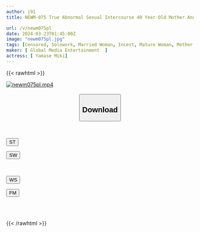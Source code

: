 ```yaml
---
author: j91
title: NEWM-075 True Abnormal Sexual Intercourse 40 Year Old Mother And Child Part 2 Miki Yamase, A Busty Wife Who Crosses The Line With Her Husband's Stepchild

url: /v/newm075pl
date: 2024-03-23T01:45:00Z
image: "newm075pl.jpg"
tags: [Censored, Solowork, Married Woman, Incest, Mature Woman, Mother	]
maker: [ Global Media Entertainment  ]
actress: [ Yamase Miki]
---
```



{{< rawhtml >}}

<div class="video" data-videoid="4vgVlZrO39hKaOd">
    <a href="javascript:;">
        <img src="/v/newm075pl/newm075pl.jpg" width="WIDTH" height="HEIGHT" alt="newm075pl.mp4" loading="lazy">
    </a>
</div>

<script type="text/javascript" src="https://j91.asia/asset/on-demand-st.js"></script>

<br>
  <link rel="stylesheet" href="https://j91.asia/asset/bs5.css">
  
  <center>
  <button class="btn btn-primary" type="button" data-bs-toggle="collapse" data-bs-target=".multi-collapse" aria-expanded="false" aria-controls="multiCollapseExample1 multiCollapseExample2"><h2>Download</h2></button></center>
</p>
<div class="row">
  <div class="col">
    <div class="collapse multi-collapse" id="multiCollapseExample1">
      <div class="card card-body">
	      	      <br>
<div class="buttons">  
<p><a href="https://streamtape.to/v/4vgVlZrO39hKaOd" target="_blank"><button class="btn-hover color-3"><i class="fa fa-download"></i> ST</button></a></p>
<p><a href="https://asnwish.com/gqzycxvqycts" target="_blank"><button class="btn-hover color-2"><i class="fa fa-download"></i> SW</button></a></p></div>
    </div>
  </div>
</div>
  <div class="col">
    <div class="collapse multi-collapse" id="multiCollapseExample2">
      <div class="card card-body">
	      <br>
<div class="buttons">
<p><a href="https://wolfstream.tv/e3lm7b6vxan9"><button class="btn-hover color-9"><i class="fa fa-download"></i> WS</button></a></p>
<p><a href="https://filemoon.sx/d/iel200dgs6oh"><button class="btn-hover color-8"><i class="fa fa-download"></i> FM</button></a></p></div>
<br><br>
      </div>
    </div>
  </div>
</div>

{{< /rawhtml >}}